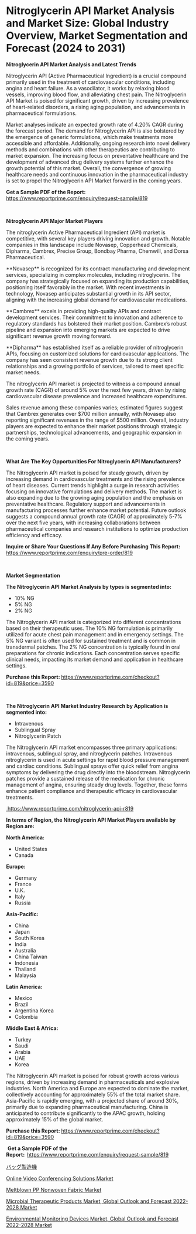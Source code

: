 <p><h1>Nitroglycerin API Market Analysis and Market Size: Global Industry Overview, Market Segmentation and Forecast (2024 to 2031)</h1></p><p><strong>Nitroglycerin API Market Analysis and Latest Trends</strong></p>
<p><p>Nitroglycerin API (Active Pharmaceutical Ingredient) is a crucial compound primarily used in the treatment of cardiovascular conditions, including angina and heart failure. As a vasodilator, it works by relaxing blood vessels, improving blood flow, and alleviating chest pain. The Nitroglycerin API Market is poised for significant growth, driven by increasing prevalence of heart-related disorders, a rising aging population, and advancements in pharmaceutical formulations. </p><p>Market analyses indicate an expected growth rate of 4.20% CAGR during the forecast period. The demand for Nitroglycerin API is also bolstered by the emergence of generic formulations, which make treatments more accessible and affordable. Additionally, ongoing research into novel delivery methods and combinations with other therapeutics are contributing to market expansion. The increasing focus on preventative healthcare and the development of advanced drug delivery systems further enhance the growth potential of this market. Overall, the convergence of growing healthcare needs and continuous innovation in the pharmaceutical industry is set to propel the Nitroglycerin API Market forward in the coming years.</p></p>
<p><strong>Get a Sample PDF of the Report:&nbsp;</strong> <a href="https://www.reportprime.com/enquiry/request-sample/819">https://www.reportprime.com/enquiry/request-sample/819</a></p>
<p>&nbsp;</p>
<p><strong>Nitroglycerin API Major Market Players</strong></p>
<p><p>The nitroglycerin Active Pharmaceutical Ingredient (API) market is competitive, with several key players driving innovation and growth. Notable companies in this landscape include Novasep, Copperhead Chemicals, Dipharma, Cambrex, Precise Group, Bondbay Pharma, Chemwill, and Dorsa Pharmaceutical.</p><p>**Novasep** is recognized for its contract manufacturing and development services, specializing in complex molecules, including nitroglycerin. The company has strategically focused on expanding its production capabilities, positioning itself favorably in the market. With recent investments in technology, Novasep anticipates substantial growth in its API sector, aligning with the increasing global demand for cardiovascular medications.</p><p>**Cambrex** excels in providing high-quality APIs and contract development services. Their commitment to innovation and adherence to regulatory standards has bolstered their market position. Cambrex’s robust pipeline and expansion into emerging markets are expected to drive significant revenue growth moving forward.</p><p>**Dipharma** has established itself as a reliable provider of nitroglycerin APIs, focusing on customized solutions for cardiovascular applications. The company has seen consistent revenue growth due to its strong client relationships and a growing portfolio of services, tailored to meet specific market needs.</p><p>The nitroglycerin API market is projected to witness a compound annual growth rate (CAGR) of around 5% over the next few years, driven by rising cardiovascular disease prevalence and increased healthcare expenditures.</p><p>Sales revenue among these companies varies; estimated figures suggest that Cambrex generates over $700 million annually, with Novasep also reporting significant revenues in the range of $500 million. Overall, industry players are expected to enhance their market positions through strategic partnerships, technological advancements, and geographic expansion in the coming years.</p></p>
<p>&nbsp;</p>
<p><strong>What Are The Key Opportunities For Nitroglycerin API Manufacturers?</strong></p>
<p><p>The Nitroglycerin API market is poised for steady growth, driven by increasing demand in cardiovascular treatments and the rising prevalence of heart diseases. Current trends highlight a surge in research activities focusing on innovative formulations and delivery methods. The market is also expanding due to the growing aging population and the emphasis on preventative healthcare. Regulatory support and advancements in manufacturing processes further enhance market potential. Future outlook suggests a compound annual growth rate (CAGR) of approximately 5-7% over the next five years, with increasing collaborations between pharmaceutical companies and research institutions to optimize production efficiency and efficacy.</p></p>
<p><strong>Inquire or Share Your Questions If Any Before Purchasing This Report:</strong> <a href="https://www.reportprime.com/enquiry/pre-order/819">https://www.reportprime.com/enquiry/pre-order/819</a></p>
<p>&nbsp;</p>
<p><strong>Market Segmentation</strong></p>
<p><strong>The Nitroglycerin API Market Analysis by types is segmented into:</strong></p>
<p><ul><li>10% NG</li><li>5% NG</li><li>2% NG</li></ul></p>
<p><p>The Nitroglycerin API market is categorized into different concentrations based on their therapeutic uses. The 10% NG formulation is primarily utilized for acute chest pain management and in emergency settings. The 5% NG variant is often used for sustained treatment and is common in transdermal patches. The 2% NG concentration is typically found in oral preparations for chronic indications. Each concentration serves specific clinical needs, impacting its market demand and application in healthcare settings.</p></p>
<p><strong>Purchase this Report:&nbsp;</strong><a href="https://www.reportprime.com/checkout?id=819&price=3590">https://www.reportprime.com/checkout?id=819&price=3590</a></p>
<p>&nbsp;</p>
<p><strong>The Nitroglycerin API Market Industry Research by Application is segmented into:</strong></p>
<p><ul><li>Intravenous</li><li>Sublingual Spray</li><li>Nitroglycerin Patch</li></ul></p>
<p><p>The Nitroglycerin API market encompasses three primary applications: intravenous, sublingual spray, and nitroglycerin patches. Intravenous nitroglycerin is used in acute settings for rapid blood pressure management and cardiac conditions. Sublingual sprays offer quick relief from angina symptoms by delivering the drug directly into the bloodstream. Nitroglycerin patches provide a sustained release of the medication for chronic management of angina, ensuring steady drug levels. Together, these forms enhance patient compliance and therapeutic efficacy in cardiovascular treatments.</p></p>
<p><a href="https://www.reportprime.com/nitroglycerin-api-r819">&nbsp;https://www.reportprime.com/nitroglycerin-api-r819</a></p>
<p><strong>In terms of Region, the Nitroglycerin API Market Players available by Region are:</strong></p>
<p>
    <p> <strong> North America: </strong>
        <ul>
            <li>United States</li>
            <li>Canada</li>
        </ul>
        </p> 
    <p> <strong> Europe: </strong>
        <ul>
            <li>Germany</li>
            <li>France</li>
            <li>U.K.</li>
            <li>Italy</li>
            <li>Russia</li>
        </ul>
        </p> 
    <p> <strong> Asia-Pacific: </strong>
        <ul>
            <li>China</li>
            <li>Japan</li>
            <li>South Korea</li>
            <li>India</li>
            <li>Australia</li>
            <li>China Taiwan</li>
            <li>Indonesia</li>
            <li>Thailand</li>
            <li>Malaysia</li>
        </ul>
        </p> 
    <p> <strong> Latin America: </strong>
        <ul>
            <li>Mexico</li>
            <li>Brazil</li>
            <li>Argentina Korea</li>
            <li>Colombia</li>
        </ul>
        </p> 
    <p> <strong> Middle East & Africa: </strong>
        <ul>
            <li>Turkey</li>
            <li>Saudi</li>
            <li>Arabia</li>
            <li>UAE</li>
            <li>Korea</li>
        </ul>
    </p>
    </p>
<p><p>The Nitroglycerin API market is poised for robust growth across various regions, driven by increasing demand in pharmaceuticals and explosive industries. North America and Europe are expected to dominate the market, collectively accounting for approximately 55% of the total market share. Asia-Pacific is rapidly emerging, with a projected share of around 30%, primarily due to expanding pharmaceutical manufacturing. China is anticipated to contribute significantly to the APAC growth, holding approximately 15% of the global market.</p></p>
<p><strong>Purchase this Report: </strong><a href="https://www.reportprime.com/checkout?id=819&price=3590">https://www.reportprime.com/checkout?id=819&price=3590</a></p>
<p>&nbsp;<strong>Get a Sample PDF of the Report:&nbsp;&nbsp;</strong><a href="https://www.reportprime.com/enquiry/request-sample/819">https://www.reportprime.com/enquiry/request-sample/819</a></p>
<p><strong></strong></p>
<p><p><a href="https://medium.com/@mandysw5k1a/%E3%83%90%E3%83%83%E3%82%B0%E8%A3%BD%E9%80%A0%E6%A9%9F%E5%B8%82%E5%A0%B4%E3%81%AE%E6%96%B0%E3%81%9F%E3%81%AA%E3%83%88%E3%83%AC%E3%83%B3%E3%83%89-2024%E5%B9%B4-2031%E5%B9%B4%E3%81%AE%E3%82%B0%E3%83%AD%E3%83%BC%E3%83%90%E3%83%AB%E3%81%AA%E5%B1%95%E6%9C%9B%E3%81%A8%E5%B0%86%E6%9D%A5%E3%81%AE%E8%A6%8B%E9%80%9A%E3%81%97-2663093ddffd">バッグ製造機</a></p><p><a href="https://medium.com/@kstephensonlo/online-video-conferencing-solutions-market-investigation-industry-evolution-and-forecast-till-c279119b526b">Online Video Conferencing Solutions Market</a></p><p><a href="https://github.com/sofayahoo2023/Market-Research-Report-List-6/blob/main/meltblown-pp-nonwoven-fabric-market.md">Meltblown PP Nonwoven Fabric Market</a></p><p><a href="https://www.linkedin.com/pulse/microbial-therapeutic-products-market-global-outlook-forecast-2rk9f?trackingId=s%2BwvEK%2BWQ2SmVNd2H3xK2A%3D%3D">Microbial Therapeutic Products Market, Global Outlook and Forecast 2022-2028 Market</a></p><p><a href="https://www.linkedin.com/pulse/environmental-monitoring-devices-market-global-outlook-forecast-hyxvf?trackingId=BtSJW2liTJSq%2F%2BlrhwXuJQ%3D%3D">Environmental Monitoring Devices Market, Global Outlook and Forecast 2022-2028 Market</a></p></p>